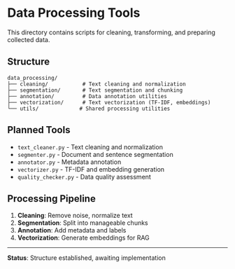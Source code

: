 # Data Processing Tools

This directory contains scripts for cleaning, transforming, and preparing collected data.

## Structure

```
data_processing/
├── cleaning/           # Text cleaning and normalization
├── segmentation/       # Text segmentation and chunking
├── annotation/         # Data annotation utilities
├── vectorization/      # Text vectorization (TF-IDF, embeddings)
└── utils/             # Shared processing utilities
```

## Planned Tools

- `text_cleaner.py` - Text cleaning and normalization
- `segmenter.py` - Document and sentence segmentation
- `annotator.py` - Metadata annotation
- `vectorizer.py` - TF-IDF and embedding generation
- `quality_checker.py` - Data quality assessment

## Processing Pipeline

1. **Cleaning**: Remove noise, normalize text
2. **Segmentation**: Split into manageable chunks
3. **Annotation**: Add metadata and labels
4. **Vectorization**: Generate embeddings for RAG

---

**Status**: Structure established, awaiting implementation